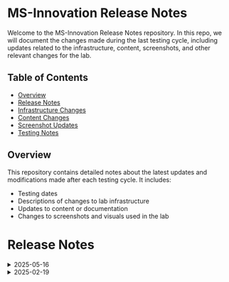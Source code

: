 # MS-Innovation Release Notes

Welcome to the MS-Innovation Release Notes repository. In this repo, we will document the changes made during the last testing cycle, including updates related to the infrastructure, content, screenshots, and other relevant changes for the lab.

## Table of Contents

- [Overview](#overview)
- [Release Notes](#release-notes)
- [Infrastructure Changes](#infrastructure-changes)
- [Content Changes](#content-changes)
- [Screenshot Updates](#screenshot-updates)
- [Testing Notes](#testing-notes)

## Overview

This repository contains detailed notes about the latest updates and modifications made after each testing cycle. It includes:

- Testing dates
- Descriptions of changes to lab infrastructure
- Updates to content or documentation
- Changes to screenshots and visuals used in the lab

# Release Notes

<details>
  <summary>2025-05-16</summary>

## Infrastructure Changes

NA

## Content Changes

- **Change**: Minor UI Changes and instructions updated.

## Screenshot Updates

- **Change**: Screenshots are upto date.

## Testing Notes

- **Testing Date**: 2025-05-16

---
</details>

<details>
  <summary>2025-02-19</summary>

## Release Notes

In this section, we will track and list each change introduced in the latest release:

## Release Date: 2025-02-17

- **Change**: Updated the lab guide for UI changes and updated YAML file to resolve the GitHub workflow issue in ex 5 task 2 step 25.
- **Testing Date**: 2025-02-19

## Infrastructure Changes

NA

## Content Changes

- **Change**: Updated the lab guide with the latest UI updates.

## Testing Notes

- **Testing Date**: 2025-02-19
- **Tester**: [Prajwal Kumar]
- **Issues Found**: The most recent testing phase was completed. Faced an issue in ex 5 task 2 step 25 website was not coming up. Updated the YAML to resolve the issue.
- **Resolved Issues**: NA

---
</details>
